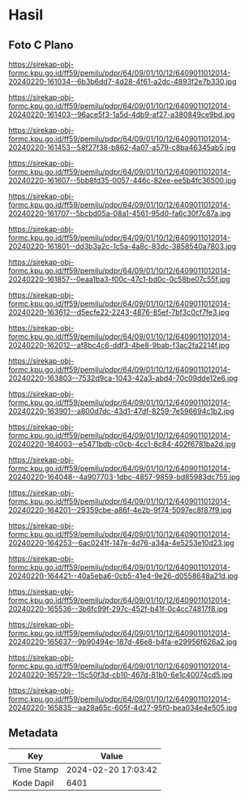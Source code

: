# Hasil

## Foto C Plano

https://sirekap-obj-formc.kpu.go.id/ff59/pemilu/pdpr/64/09/01/10/12/6409011012014-20240220-161034--6b3b6dd7-4d28-4f61-a2dc-4893f2e7b330.jpg

https://sirekap-obj-formc.kpu.go.id/ff59/pemilu/pdpr/64/09/01/10/12/6409011012014-20240220-161403--96ace5f3-1a5d-4db9-af27-a380849ce9bd.jpg

https://sirekap-obj-formc.kpu.go.id/ff59/pemilu/pdpr/64/09/01/10/12/6409011012014-20240220-161453--58f27f38-b862-4a07-a579-c8ba46345ab5.jpg

https://sirekap-obj-formc.kpu.go.id/ff59/pemilu/pdpr/64/09/01/10/12/6409011012014-20240220-161607--5bb8fd35-0057-446c-82ee-ee5b4fc36500.jpg

https://sirekap-obj-formc.kpu.go.id/ff59/pemilu/pdpr/64/09/01/10/12/6409011012014-20240220-161707--5bcbd05a-08a1-4561-95d0-fa6c30f7c87a.jpg

https://sirekap-obj-formc.kpu.go.id/ff59/pemilu/pdpr/64/09/01/10/12/6409011012014-20240220-161801--dd3b3a2c-1c5a-4a8c-83dc-3858540a7803.jpg

https://sirekap-obj-formc.kpu.go.id/ff59/pemilu/pdpr/64/09/01/10/12/6409011012014-20240220-161857--0eaa1ba3-f00c-47c1-bd0c-0c58be07c55f.jpg

https://sirekap-obj-formc.kpu.go.id/ff59/pemilu/pdpr/64/09/01/10/12/6409011012014-20240220-163612--d5ecfe22-2243-4876-85ef-7bf3c0cf7fe3.jpg

https://sirekap-obj-formc.kpu.go.id/ff59/pemilu/pdpr/64/09/01/10/12/6409011012014-20240220-162012--af8bc4c6-ddf3-4be8-9bab-f3ac2fa2214f.jpg

https://sirekap-obj-formc.kpu.go.id/ff59/pemilu/pdpr/64/09/01/10/12/6409011012014-20240220-163803--7532d9ca-1043-42a3-abd4-70c09dde12e6.jpg

https://sirekap-obj-formc.kpu.go.id/ff59/pemilu/pdpr/64/09/01/10/12/6409011012014-20240220-163901--a800d7dc-43d1-47df-8259-7e596694c1b2.jpg

https://sirekap-obj-formc.kpu.go.id/ff59/pemilu/pdpr/64/09/01/10/12/6409011012014-20240220-164003--e5471bdb-c0cb-4cc1-8c84-402f6781ba2d.jpg

https://sirekap-obj-formc.kpu.go.id/ff59/pemilu/pdpr/64/09/01/10/12/6409011012014-20240220-164048--4a907703-1dbc-4857-9859-bd85983dc755.jpg

https://sirekap-obj-formc.kpu.go.id/ff59/pemilu/pdpr/64/09/01/10/12/6409011012014-20240220-164201--29359cbe-a86f-4e2b-9f74-5097ec8f87f9.jpg

https://sirekap-obj-formc.kpu.go.id/ff59/pemilu/pdpr/64/09/01/10/12/6409011012014-20240220-164253--6ac0241f-147e-4d76-a34a-4e5253e10d23.jpg

https://sirekap-obj-formc.kpu.go.id/ff59/pemilu/pdpr/64/09/01/10/12/6409011012014-20240220-164421--40a5eba6-0cb5-41e4-9e26-d0558648a21d.jpg

https://sirekap-obj-formc.kpu.go.id/ff59/pemilu/pdpr/64/09/01/10/12/6409011012014-20240220-165536--3b6fc99f-297c-452f-b41f-0c4cc74817f8.jpg

https://sirekap-obj-formc.kpu.go.id/ff59/pemilu/pdpr/64/09/01/10/12/6409011012014-20240220-165637--9b90494e-187d-46e8-b4fa-e29956f626a2.jpg

https://sirekap-obj-formc.kpu.go.id/ff59/pemilu/pdpr/64/09/01/10/12/6409011012014-20240220-165729--15c50f3d-cb10-467d-81b0-6e1c40074cd5.jpg

https://sirekap-obj-formc.kpu.go.id/ff59/pemilu/pdpr/64/09/01/10/12/6409011012014-20240220-165835--aa28a65c-605f-4d27-95f0-bea034e4e505.jpg


## Metadata

| Key        | Value               |
| ---------- | ------------------- |
| Time Stamp | 2024-02-20 17:03:42 |
| Kode Dapil | 6401                |



